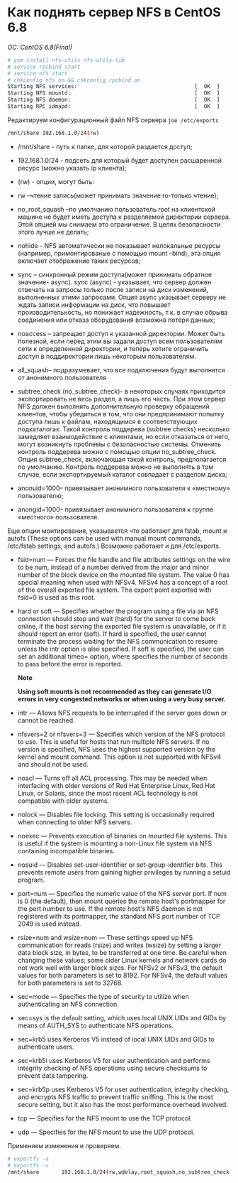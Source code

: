 # Как поднять сервер NFS в CentOS 6.8
*OC: CentOS 6.8(Final)*

```bash
# yum install nfs-utils nfs-utils-lib
# service rpcbind start
# service nfs start
# chkconfig nfs on && chkconfig rpcbind on
Starting NFS services:                                     [  OK  ]
Starting NFS mountd:                                       [  OK  ]
Starting NFS daemon:                                       [  OK  ]
Starting RPC idmapd:                                       [  OK  ]
```
Редактируем конфигурационный файл NFS сервера `joe /etc/exports`

```bash
/mnt/share 192.168.1.0/24(rw)
```
* /mnt/share - путь к папке, для которой раздается доступ;
* 192.168.1.0/24 - подсеть для который будет доступен расшареннoй ресурс (можно указать ip клиента);
* (rw) - опции, могут быть:

 * rw –чтение запись(может принимать значение ro-только чтение);

 * no_root_squash –по умолчанию пользователь root на клиентской машине не будет иметь доступа к разделяемой директории сервера. Этой опцией мы снимаем это ограничение. В целях безопасности этого лучше не делать;

 * nohide - NFS автоматически не показывает нелокальные ресурсы (например, примонтированые с помощью mount –bind), эта опция включает отображение таких ресурсов;

 * sync – синхронный режим доступа(может принимать обратное значение- async). sync (async) - указывает, что сервер должен отвечать на запросы только после записи на диск изменений, выполненных этими запросами. Опция async указывает серверу не ждать записи информации на диск, что повышает производительность, но понижает надежность, т.к. в случае обрыва соединения или отказа оборудования возможна потеря данных;

 * noaccess – запрещает доступ к указанной директории. Может быть полезной, если перед этим вы задали доступ всем пользователям сети к определенной директории, и теперь хотите ограничить доступ в поддиректории лишь некоторым пользователям.

 * all_squash– подразумевает, что все подключения будут выполнятся от анонимного пользователя

 * subtree_check (no_subtree_check)- в некоторых случаях приходится экспортировать не весь раздел, а лишь его часть. При этом сервер NFS должен выполнять дополнительную проверку обращений клиентов, чтобы убедиться в том, что они предпринимают попытку доступа лишь к файлам, находящимся в соответствующих подкаталогах. Такой контроль поддерева (subtree checks) несколько замедляет взаимодействие с клиентами, но если отказаться от него, могут возникнуть проблемы с безопасностью системы. Отменить контроль поддерева можно с помощью опции no_subtree_check. Опция subtree_check, включающая такой контроль, предполагается по умолчанию. Контроль поддерева можно не выполнять в том случае, если экспортируемый каталог совпадает с разделом диска;

 * anonuid=1000– привязывает анонимного пользователя к «местному» пользователю;

 * anongid=1000– привязывает анонимного пользователя к группе «местного» пользователя.

Еще опции монтирования, указывается что работают для fstab, mount и autofs (These options can be used with manual mount commands, /etc/fstab settings, and autofs.) Возможно работают и для /etc/exports.


* fsid=num — Forces the file handle and file attributes settings on the wire to be num, instead of a number derived from the major and minor number of the block device on the mounted file system. The value 0 has special meaning when used with NFSv4. NFSv4 has a concept of a root of the overall exported file system. The export point exported with fsid=0 is used as this root.
* hard or soft — Specifies whether the program using a file via an NFS connection should stop and wait (hard) for the server to come back online, if the host serving the exported file system is unavailable, or if it should report an error (soft).
If hard is specified, the user cannot terminate the process waiting for the NFS communication to resume unless the intr option is also specified.
If soft is specified, the user can set an additional timeo=<value> option, where <value> specifies the number of seconds to pass before the error is reported.

  **Note**
    
  **Using soft mounts is not recommended as they can generate I/O errors in very congested networks or when using a very busy server.**

* intr — Allows NFS requests to be interrupted if the server goes down or cannot be reached.
* nfsvers=2 or nfsvers=3 — Specifies which version of the NFS protocol to use. This is useful for hosts that run multiple NFS servers. If no version is specified, NFS uses the highest supported version by the kernel and mount command. This option is not supported with NFSv4 and should not be used.
* noacl — Turns off all ACL processing. This may be needed when interfacing with older versions of Red Hat Enterprise Linux, Red Hat Linux, or Solaris, since the most recent ACL technology is not compatible with older systems.
* nolock — Disables file locking. This setting is occasionally required when connecting to older NFS servers.
* noexec — Prevents execution of binaries on mounted file systems. This is useful if the system is mounting a non-Linux file system via NFS containing incompatible binaries.
* nosuid — Disables set-user-identifier or set-group-identifier bits. This prevents remote users from gaining higher privileges by running a setuid program.
* port=num — Specifies the numeric value of the NFS server port. If num is 0 (the default), then mount queries the remote host's portmapper for the port number to use. If the remote host's NFS daemon is not registered with its portmapper, the standard NFS port number of TCP 2049 is used instead.
* rsize=num and wsize=num — These settings speed up NFS communication for reads (rsize) and writes (wsize) by setting a larger data block size, in bytes, to be transferred at one time. Be careful when changing these values; some older Linux kernels and network cards do not work well with larger block sizes. For NFSv2 or NFSv3, the default values for both parameters is set to 8192. For NFSv4, the default values for both parameters is set to 32768.
* sec=mode — Specifies the type of security to utilize when authenticating an NFS connection.
 * sec=sys is the default setting, which uses local UNIX UIDs and GIDs by means of AUTH_SYS to authenticate NFS operations.
 * sec=krb5 uses Kerberos V5 instead of local UNIX UIDs and GIDs to authenticate users.
 * sec=krb5i uses Kerberos V5 for user authentication and performs integrity checking of NFS operations using secure checksums to prevent data tampering.
 * sec=krb5p uses Kerberos V5 for user authentication, integrity checking, and encrypts NFS traffic to prevent traffic sniffing. This is the most secure setting, but it also has the most performance overhead involved.
* tcp — Specifies for the NFS mount to use the TCP protocol.
* udp — Specifies for the NFS mount to use the UDP protocol.

Применяем изменения и проверяем.
```bash
# exportfs -a
# exportfs -v
/mnt/share       192.168.1.0/24(rw,wdelay,root_squash,no_subtree_check,sec=sys,rw,root_squash,no_all_squash)

```

